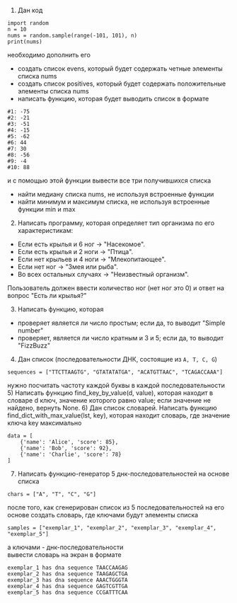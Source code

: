 1) Дан код
```
import random
n = 10
nums = random.sample(range(-101, 101), n)
print(nums)
```
необходимо дополнить его
- создать список evens, который будет содержать четные элементы списка nums
- создать список positives, который будет содержать положительные элементы списка nums
- написать функцию, которая будет выводить список в формате
```
#1: -75
#2: -21
#3: -51
#4: -15
#5: -62
#6: 44
#7: 30
#8: -56
#9: -4
#10: 88
```
и с помощью этой функции вывести все три получившихся списка
- найти медиану списка nums, не используя встроенные функции
- найти минимум и максимум списка, не используя встроенные функции min и max
2) Написать программу, которая определяет тип организма по его характеристикам:
- Если есть крылья и 6 ног → "Насекомое".
- Если есть крылья и 2 ноги → "Птица".
- Если нет крыльев и 4 ноги → "Млекопитающее".
- Если нет ног → "Змея или рыба".
- Во всех остальных случаях → "Неизвестный организм".

Пользователь должен ввести количество ног (нет ног это 0) и ответ на вопрос "Есть ли крылья?"

3) Написать функцию, которая
- проверяет является ли число простым; если да, то выводит "Simple number"
- проверяет, является ли число кратным и 3 и 5; если да, то выводит "FizzBuzz"
4) Дан список (последовательности ДНК, состоящие из ```A, T, C, G```)
```
sequences = ["TTCTTAAGTG", "GTATATATGA", "ACATGTTAAC", "TCAGACCAAA"]
```
нужно посчитать частоту каждой буквы в каждой последовательности
5) Написать функцию find_key_by_value(d, value), которая находит в словаре d ключ, значение которого равно value; если значение не найдено, вернуть  None.
6) Дан список словарей. Написать функцию find_dict_with_max_value(lst, key), которая находит словарь, где значение ключа key максимально
```
data = [
    {'name': 'Alice', 'score': 85},
    {'name': 'Bob', 'score': 92},
    {'name': 'Charlie', 'score': 78}
]
```
7) Написать функцию-генератор 5 днк-последовательностей на основе списка
```
chars = ["A", "T", "C", "G"]
```
после того, как сгенерирован список из 5 последовательностей на его основе создать словарь, где ключами будут элементы списка
```
samples = ["exemplar_1", "exemplar_2", "exemplar_3", "exemplar_4", "exemplar_5"]
```
а ключами - днк-последовательности\
вывести словарь на экран в формате
```
exemplar_1 has dna sequence TAACCAAGAG
exemplar_2 has dna sequence TAAGAGCTGA
exemplar_3 has dna sequence AAACTGGGTA
exemplar_4 has dna sequence GAGTCGTTGA
exemplar_5 has dna sequence CCGATTTCAA
```
